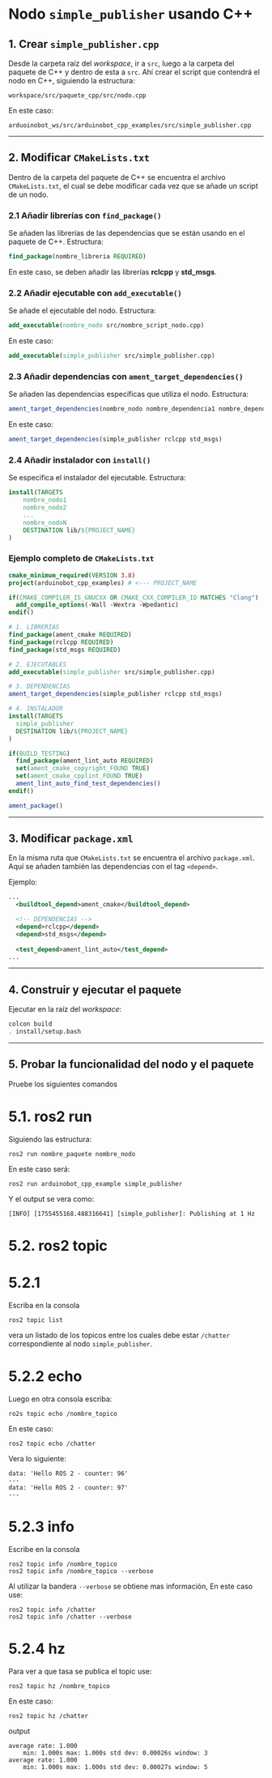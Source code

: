 
# Nodo `simple_publisher` usando C++

## 1. Crear `simple_publisher.cpp`

Desde la carpeta raíz del *workspace*, ir a `src`, luego a la carpeta del paquete de C++ y dentro de esta a `src`.
Ahí crear el script que contendrá el nodo en C++, siguiendo la estructura:

```
workspace/src/paquete_cpp/src/nodo.cpp
```

En este caso:

```
arduoinobot_ws/src/arduinobot_cpp_examples/src/simple_publisher.cpp
```

---

## 2. Modificar `CMakeLists.txt`

Dentro de la carpeta del paquete de C++ se encuentra el archivo `CMakeLists.txt`, el cual se debe modificar cada vez que se añade un script de un nodo.

### 2.1 Añadir librerías con `find_package()`

Se añaden las librerías de las dependencias que se están usando en el paquete de C++.
Estructura:

```cmake
find_package(nombre_libreria REQUIRED)
```

En este caso, se deben añadir las librerías **rclcpp** y **std\_msgs**.

### 2.2 Añadir ejecutable con `add_executable()`

Se añade el ejecutable del nodo.
Estructura:

```cmake
add_executable(nombre_nodo src/nombre_script_nodo.cpp)
```

En este caso:

```cmake
add_executable(simple_publisher src/simple_publisher.cpp)
```

### 2.3 Añadir dependencias con `ament_target_dependencies()`

Se añaden las dependencias específicas que utiliza el nodo.
Estructura:

```cmake
ament_target_dependencies(nombre_nodo nombre_dependencia1 nombre_dependencia2 ... nombre_dependenciaN)
```

En este caso:

```cmake
ament_target_dependencies(simple_publisher rclcpp std_msgs)
```

### 2.4 Añadir instalador con `install()`

Se especifica el instalador del ejecutable.
Estructura:

```cmake
install(TARGETS
    nombre_nodo1
    nombre_nodo2
    ...
    nombre_nodoN
    DESTINATION lib/${PROJECT_NAME}
)
```

### Ejemplo completo de `CMakeLists.txt`

```cmake
cmake_minimum_required(VERSION 3.8)
project(arduinobot_cpp_examples) # <--- PROJECT_NAME

if(CMAKE_COMPILER_IS_GNUCXX OR CMAKE_CXX_COMPILER_ID MATCHES "Clang")
  add_compile_options(-Wall -Wextra -Wpedantic)
endif()

# 1. LIBRERÍAS
find_package(ament_cmake REQUIRED)
find_package(rclcpp REQUIRED)
find_package(std_msgs REQUIRED)

# 2. EJECUTABLES
add_executable(simple_publisher src/simple_publisher.cpp)

# 3. DEPENDENCIAS
ament_target_dependencies(simple_publisher rclcpp std_msgs)

# 4. INSTALADOR
install(TARGETS
  simple_publisher
  DESTINATION lib/${PROJECT_NAME}
)

if(BUILD_TESTING)
  find_package(ament_lint_auto REQUIRED)
  set(ament_cmake_copyright_FOUND TRUE)
  set(ament_cmake_cpplint_FOUND TRUE)
  ament_lint_auto_find_test_dependencies()
endif()

ament_package()
```

---

## 3. Modificar `package.xml`

En la misma ruta que `CMakeLists.txt` se encuentra el archivo `package.xml`.
Aquí se añaden también las dependencias con el tag `<depend>`.

Ejemplo:

```xml
...
  <buildtool_depend>ament_cmake</buildtool_depend>

  <!-- DEPENDENCIAS -->
  <depend>rclcpp</depend>
  <depend>std_msgs</depend>
  
  <test_depend>ament_lint_auto</test_depend>
...
```

---

## 4. Construir y ejecutar el paquete

Ejecutar en la raíz del *workspace*:

```bash
colcon build
. install/setup.bash
```

---

## 5. Probar la funcionalidad del nodo y el paquete

Pruebe los siguientes comandos

# 5.1. **ros2 run**
   Siguiendo las estructura:

```
ros2 run nombre_paquete nombre_nodo
```

En este caso será:

```
ros2 run arduinobot_cpp_example simple_publisher
```

Y el output se vera como:

```
[INFO] [1755455168.488316641] [simple_publisher]: Publishing at 1 Hz
```

# 5.2. **ros2 topic**

# 5.2.1
Escriba en la consola

```
ros2 topic list
```

vera un listado de los topicos entre los cuales debe estar `/chatter` correspondiente al nodo `simple_publisher`.

# 5.2.2 **echo**
Luego en otra consola escriba:

```
ro2s topic echo /nombre_topico
```

En este caso:

```
ros2 topic echo /chatter
```

Vera lo siguiente:

```
data: 'Hello ROS 2 - counter: 96'
---
data: 'Hello ROS 2 - counter: 97'
---
```

# 5.2.3 **info**
Escribe en la consola

```
ros2 topic info /nombre_topico
ros2 topic info /nombre_topico --verbose
```

Al utilizar la bandera `--verbose` se obtiene mas información, En este caso use:

```
ros2 topic info /chatter
ros2 topic info /chatter --verbose
```

# 5.2.4 **hz**
Para ver a que tasa se publica el topic use:

```
ros2 topic hz /nombre_topico
```

En este caso:

```
ros2 topic hz /chatter
```

output

```
average rate: 1.000
	min: 1.000s max: 1.000s std dev: 0.00026s window: 3
average rate: 1.000
	min: 1.000s max: 1.000s std dev: 0.00027s window: 5
```